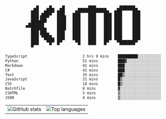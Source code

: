 <div align="center">
<pre>
   ▄█   ▄█▄  ▄█     ▄▄▄▄███▄▄▄▄    ▄██████▄ 
  ███ ▄███▀ ███   ▄██▀▀▀███▀▀▀██▄ ███    ███
  ███▐██▀   ███▌  ███   ███   ███ ███    ███
 ▄█████▀    ███▌  ███   ███   ███ ███    ███
▀▀█████▄    ███▌  ███   ███   ███ ███    ███
  ███▐██▄   ███   ███   ███   ███ ███    ███
  ███ ▀███▄ ███   ███   ███   ███ ███    ███
  ███   ▀█▀ █▀     ▀█   ███   █▀   ▀██████▀ 
  ▀                                         
</pre>
  

<!--START_SECTION:waka-->

```txt
TypeScript                         2 hrs 9 mins    █████████░░░░░░░░░░░░░░░░   35.40 %
Python                             51 mins         ███▓░░░░░░░░░░░░░░░░░░░░░   14.14 %
Markdown                           41 mins         ███░░░░░░░░░░░░░░░░░░░░░░   11.46 %
C#                                 41 mins         ███░░░░░░░░░░░░░░░░░░░░░░   11.41 %
Text                               35 mins         ██▒░░░░░░░░░░░░░░░░░░░░░░   09.86 %
JavaScript                         21 mins         █▒░░░░░░░░░░░░░░░░░░░░░░░   05.89 %
CSS                                18 mins         █▒░░░░░░░░░░░░░░░░░░░░░░░   05.18 %
Batchfile                          8 mins          ▓░░░░░░░░░░░░░░░░░░░░░░░░   02.30 %
CSHTML                             5 mins          ▒░░░░░░░░░░░░░░░░░░░░░░░░   01.55 %
JSON                               4 mins          ▒░░░░░░░░░░░░░░░░░░░░░░░░   01.13 %
```

<!--END_SECTION:waka-->

<table align="center">
  <tr>
    <td valign="top">
      <img alt="GitHub stats"
           src="https://github-readme-stats.vercel.app/api?username=kim0chi&show_icons=true&hide_title=true&rank_icon=percentile&line_height=28&hide_border=true&theme=dark" />
    </td>
    <td valign="top">
      <img alt="Top languages"
           src="https://github-readme-stats.vercel.app/api/top-langs/?username=kim0chi&layout=compact&card_width=420&langs_count=8&hide_border=true&theme=dark" />
    </td>
  </tr>
</table>


